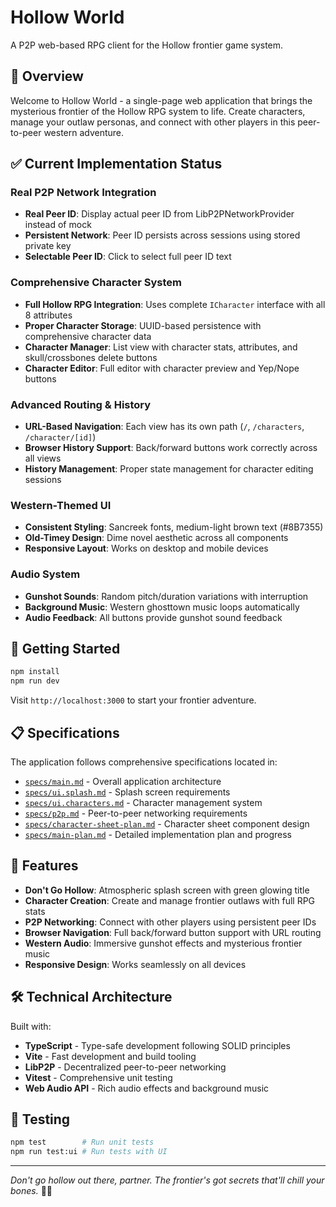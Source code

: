 # Hollow World

A P2P web-based RPG client for the Hollow frontier game system.

## 🌵 Overview

Welcome to Hollow World - a single-page web application that brings the mysterious frontier of the Hollow RPG system to life. Create characters, manage your outlaw personas, and connect with other players in this peer-to-peer western adventure.

## ✅ Current Implementation Status

### **Real P2P Network Integration**
- **Real Peer ID**: Display actual peer ID from LibP2PNetworkProvider instead of mock
- **Persistent Network**: Peer ID persists across sessions using stored private key
- **Selectable Peer ID**: Click to select full peer ID text

### **Comprehensive Character System**
- **Full Hollow RPG Integration**: Uses complete `ICharacter` interface with all 8 attributes
- **Proper Character Storage**: UUID-based persistence with comprehensive character data
- **Character Manager**: List view with character stats, attributes, and skull/crossbones delete buttons
- **Character Editor**: Full editor with character preview and Yep/Nope buttons

### **Advanced Routing & History**
- **URL-Based Navigation**: Each view has its own path (`/`, `/characters`, `/character/[id]`)
- **Browser History Support**: Back/forward buttons work correctly across all views
- **History Management**: Proper state management for character editing sessions

### **Western-Themed UI**
- **Consistent Styling**: Sancreek fonts, medium-light brown text (#8B7355)
- **Old-Timey Design**: Dime novel aesthetic across all components
- **Responsive Layout**: Works on desktop and mobile devices

### **Audio System**
- **Gunshot Sounds**: Random pitch/duration variations with interruption
- **Background Music**: Western ghosttown music loops automatically
- **Audio Feedback**: All buttons provide gunshot sound feedback

## 🚀 Getting Started

```bash
npm install
npm run dev
```

Visit `http://localhost:3000` to start your frontier adventure.

## 📋 Specifications

The application follows comprehensive specifications located in:

- [`specs/main.md`](specs/main.md) - Overall application architecture
- [`specs/ui.splash.md`](specs/ui.splash.md) - Splash screen requirements
- [`specs/ui.characters.md`](specs/ui.characters.md) - Character management system
- [`specs/p2p.md`](specs/p2p.md) - Peer-to-peer networking requirements
- [`specs/character-sheet-plan.md`](specs/character-sheet-plan.md) - Character sheet component design
- [`specs/main-plan.md`](specs/main-plan.md) - Detailed implementation plan and progress

## 🎯 Features

- **Don't Go Hollow**: Atmospheric splash screen with green glowing title
- **Character Creation**: Create and manage frontier outlaws with full RPG stats
- **P2P Networking**: Connect with other players using persistent peer IDs
- **Browser Navigation**: Full back/forward button support with URL routing
- **Western Audio**: Immersive gunshot effects and mysterious frontier music
- **Responsive Design**: Works seamlessly on all devices

## 🛠 Technical Architecture

Built with:
- **TypeScript** - Type-safe development following SOLID principles
- **Vite** - Fast development and build tooling
- **LibP2P** - Decentralized peer-to-peer networking
- **Vitest** - Comprehensive unit testing
- **Web Audio API** - Rich audio effects and background music

## 🧪 Testing

```bash
npm test        # Run unit tests
npm run test:ui # Run tests with UI
```

---

*Don't go hollow out there, partner. The frontier's got secrets that'll chill your bones.* 🌵💀
